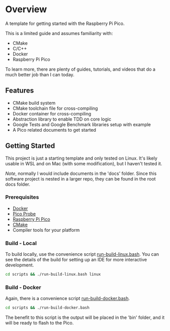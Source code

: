 # Overview
A template for getting started with the Raspberry Pi Pico. 

This is a limited guide and assumes familiarity with:
* CMake
* C/C++
* Docker
* Raspberry Pi Pico

To learn more, there are plenty of guides, tutorials, and videos that do a much better
job than I can today.

## Features
* CMake build system
* CMake toolchain file for cross-compiling
* Docker container for cross-compiling
* Abstraction library to enable TDD on core logic
* Google Tests and Google Benchmark libraries setup with example
* A Pico related documents to get started

## Getting Started
This project is just a starting template and only tested on Linux. 
It's likely usable in WSL and on Mac (with some modification), but I haven't tested it.

_Note_, normally I would include documents in the 'docs' folder. Since this software project
is nested in a larger repo, they can be found in the root docs folder.

### Prerequisites
* [Docker](https://docs.docker.com/get-docker/)
* [Pico Probe](https://www.raspberrypi.org/documentation/rp2040/getting-started/#debug-probe)
* [Raspberry Pi Pico](https://www.raspberrypi.org/products/raspberry-pi-pico/)
* [CMake](https://cmake.org/download/)
* Compiler tools for your platform

### Build - Local
To build locally, use the convenience script [run-build-linux.bash](scripts/run-build-linux.bash).
You can see the details of the build for setting up an IDE for more interactive development.
```bash
cd scripts && ./run-build-linux.bash linux
```

### Build - Docker
Again, there is a convenience script [run-build-docker.bash](scripts/run-build-docker.bash).
```bash
cd scripts && ./run-build-docker.bash
```

The benefit to this script is the output will be placed in the 'bin' folder,
and it will be ready to flash to the Pico.

